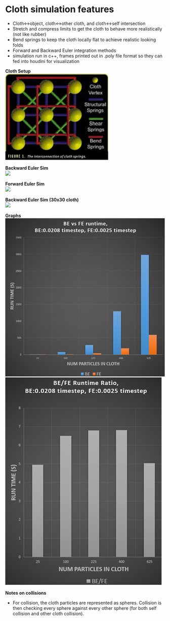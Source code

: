 # Cloth simulation features
* Cloth<->object, cloth<->other cloth, and cloth<->self intersection
* Stretch and compress limits to get the cloth to behave more realistically (not like rubber)
* Bend springs to keep the cloth locally flat to achieve realistic looking folds
* Forward and Backward Euler integration methods
* simulation run in c++, frames printed out in .poly file format so they can fed into houdini for visualization

**Cloth Setup**<br />
![](clothSetup.png)

**Backward Euler Sim**<br />
![](BE.gif)

**Forward Euler Sim**<br />
![](FE.gif)

**Backward Euler Sim (30x30 cloth)**<br />
![](BE3.gif)

**Graphs**<br />
![](graph1.png)
![](graph2.png)


**Notes on collisions**<br />
* For collision, the cloth particles are represented as spheres. Collision is then checking every sphere against every other sphere (for both self collision and other cloth collision).
